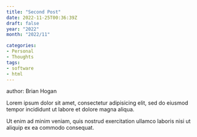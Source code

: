 ```yaml
---
title: "Second Post"
date: 2022-11-25T00:36:39Z
draft: false
year: "2022"
month: "2022/11"

categories:
- Personal 
- Thoughts 
tags:
- software 
- html
---
```



author: Brian Hogan

Lorem ipsum dolor sit amet, consectetur adipisicing elit, sed do eiusmod
tempor incididunt ut labore et dolore magna aliqua.
<!--more-->
Ut enim ad minim veniam, quis nostrud exercitation ullamco laboris nisi ut
aliquip ex ea commodo consequat.